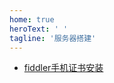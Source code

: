 ```yaml
---
home: true
heroText: ' '
tagline: '服务器搭建'
---
```


- [fiddler手机证书安装](/common/serverConfig/fiddler/fiddlerAppCapConfig.html)
